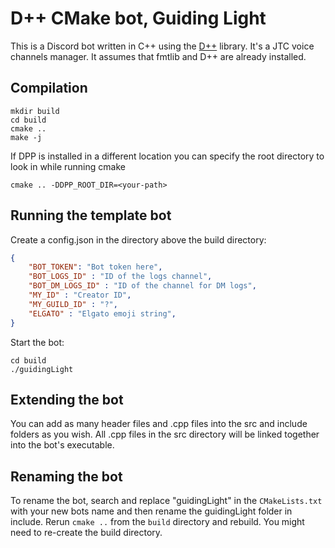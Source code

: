 # D++ CMake bot, Guiding Light

This is a Discord bot written in C++ using the [D++](https://dpp.dev) library. It's a JTC voice channels manager. It assumes that fmtlib and D++ are already installed.

## Compilation

    mkdir build
    cd build
    cmake ..
    make -j

If DPP is installed in a different location you can specify the root directory to look in while running cmake 

    cmake .. -DDPP_ROOT_DIR=<your-path>

## Running the template bot

Create a config.json in the directory above the build directory:

```json
{
    "BOT_TOKEN": "Bot token here",
    "BOT_LOGS_ID" : "ID of the logs channel",
    "BOT_DM_LOGS_ID" : "ID of the channel for DM logs",
    "MY_ID" : "Creator ID",
    "MY_GUILD_ID" : "?",
    "ELGATO" : "Elgato emoji string",
}
```

Start the bot:

    cd build
    ./guidingLight

## Extending the bot

You can add as many header files and .cpp files into the src and include folders as you wish. All .cpp files in the src directory will be linked together into the bot's executable.

## Renaming the bot

To rename the bot, search and replace "guidingLight" in the `CMakeLists.txt` with your new bots name and then rename the guidingLight folder in include. Rerun `cmake ..` from the `build` directory and rebuild. You might need to re-create the build directory.
